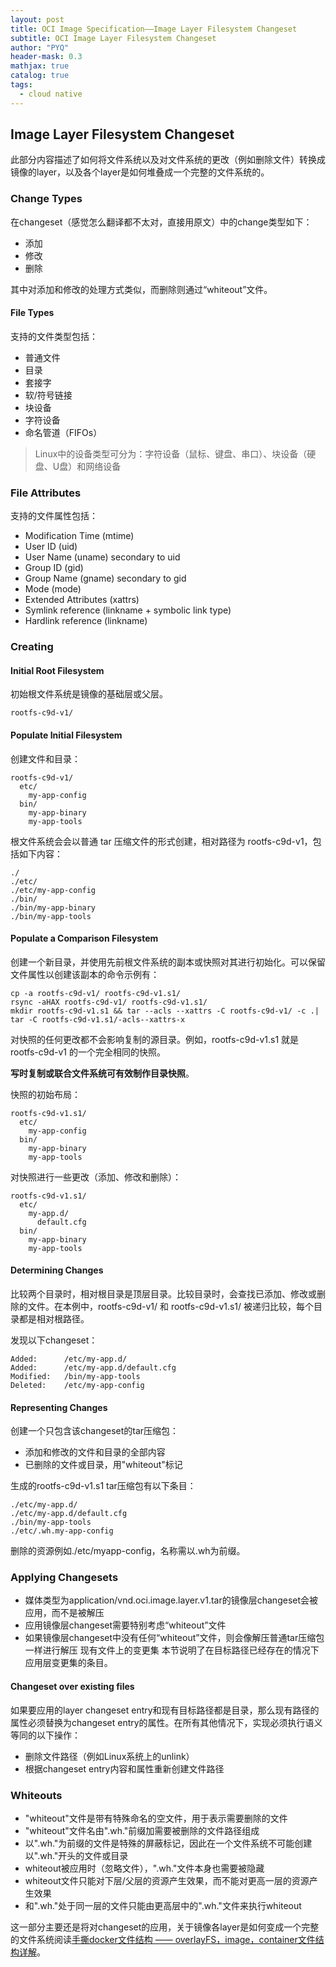 ```yaml
---
layout: post
title: OCI Image Specification——Image Layer Filesystem Changeset
subtitle: OCI Image Layer Filesystem Changeset
author: "PYQ"
header-mask: 0.3
mathjax: true
catalog: true
tags:
  - cloud native
---
```


## Image Layer Filesystem Changeset

此部分内容描述了如何将文件系统以及对文件系统的更改（例如删除文件）转换成镜像的layer，以及各个layer是如何堆叠成一个完整的文件系统的。

### Change Types

在changeset（感觉怎么翻译都不太对，直接用原文）中的change类型如下：

- 添加
- 修改
- 删除

其中对添加和修改的处理方式类似，而删除则通过“whiteout”文件。

#### File Types

支持的文件类型包括：

- 普通文件
- 目录
- 套接字
- 软/符号链接
- 块设备
- 字符设备
- 命名管道（FIFOs）

> Linux中的设备类型可分为：字符设备（鼠标、键盘、串口）、块设备（硬盘、U盘）和网络设备

### File Attributes

支持的文件属性包括：

- Modification Time (mtime)
- User ID (uid)
- User Name (uname) secondary to uid
- Group ID (gid)
- Group Name (gname) secondary to gid
- Mode (mode)
- Extended Attributes (xattrs)
- Symlink reference (linkname + symbolic link type)
- Hardlink reference (linkname)

### Creating

#### Initial Root Filesystem

初始根文件系统是镜像的基础层或父层。

```shell
rootfs-c9d-v1/
```

#### Populate Initial Filesystem

创建文件和目录：

```shell
rootfs-c9d-v1/
  etc/
    my-app-config
  bin/
    my-app-binary
    my-app-tools
```

根文件系统会会以普通 tar 压缩文件的形式创建，相对路径为 rootfs-c9d-v1，包括如下内容：

```shell
./
./etc/
./etc/my-app-config
./bin/
./bin/my-app-binary
./bin/my-app-tools
```

#### Populate a Comparison Filesystem

创建一个新目录，并使用先前根文件系统的副本或快照对其进行初始化。可以保留文件属性以创建该副本的命令示例有：

```shell
cp -a rootfs-c9d-v1/ rootfs-c9d-v1.s1/
rsync -aHAX rootfs-c9d-v1/ rootfs-c9d-v1.s1/
mkdir rootfs-c9d-v1.s1 && tar --acls --xattrs -C rootfs-c9d-v1/ -c .| tar -C rootfs-c9d-v1.s1/-acls--xattrs-x
```

对快照的任何更改都不会影响复制的源目录。例如，rootfs-c9d-v1.s1 就是 rootfs-c9d-v1 的一个完全相同的快照。 

**写时复制或联合文件系统可有效制作目录快照**。

快照的初始布局：

```shell
rootfs-c9d-v1.s1/
  etc/
    my-app-config
  bin/
    my-app-binary
    my-app-tools
```

对快照进行一些更改（添加、修改和删除）：

```shell
rootfs-c9d-v1.s1/
  etc/
    my-app.d/
      default.cfg
  bin/
    my-app-binary
    my-app-tools
```

#### Determining Changes

比较两个目录时，相对根目录是顶层目录。比较目录时，会查找已添加、修改或删除的文件。在本例中，rootfs-c9d-v1/ 和 rootfs-c9d-v1.s1/ 被递归比较，每个目录都是相对根路径。

发现以下changeset：

```shell
Added:      /etc/my-app.d/
Added:      /etc/my-app.d/default.cfg
Modified:   /bin/my-app-tools
Deleted:    /etc/my-app-config
```

#### Representing Changes

创建一个只包含该changeset的tar压缩包：

- 添加和修改的文件和目录的全部内容
- 已删除的文件或目录，用"whiteout"标记

生成的rootfs-c9d-v1.s1 tar压缩包有以下条目：

```shell
./etc/my-app.d/
./etc/my-app.d/default.cfg
./bin/my-app-tools
./etc/.wh.my-app-config
```

删除的资源例如./etc/myapp-config，名称需以.wh为前缀。

### Applying Changesets

- 媒体类型为application/vnd.oci.image.layer.v1.tar的镜像层changeset会被应用，而不是被解压
- 应用镜像层changeset需要特别考虑“whiteout”文件
- 如果镜像层changeset中没有任何“whiteout”文件，则会像解压普通tar压缩包一样进行解压
  现有文件上的变更集
  本节说明了在目标路径已经存在的情况下应用层变更集的条目。

#### Changeset over existing files

如果要应用的layer changeset entry和现有目标路径都是目录，那么现有路径的属性必须替换为changeset entry的属性。在所有其他情况下，实现必须执行语义等同的以下操作：

- 删除文件路径（例如Linux系统上的unlink）
- 根据changeset entry内容和属性重新创建文件路径

### Whiteouts

- "whiteout"文件是带有特殊命名的空文件，用于表示需要删除的文件
- "whiteout"文件名由".wh."前缀加需要被删除的文件路径组成
- 以".wh."为前缀的文件是特殊的屏蔽标记，因此在一个文件系统不可能创建以".wh."开头的文件或目录
- whiteout被应用时（忽略文件），".wh."文件本身也需要被隐藏
- whiteout文件只能对下层/父层的资源产生效果，而不能对更高一层的资源产生效果
- 和".wh."处于同一层的文件只能由更高层中的".wh."文件来执行whiteout

这一部分主要还是将对changeset的应用，关于镜像各layer是如何变成一个完整的文件系统阅读[手撕docker文件结构 —— overlayFS，image，container文件结构详解](https://zhuanlan.zhihu.com/p/374924046)。

## 
